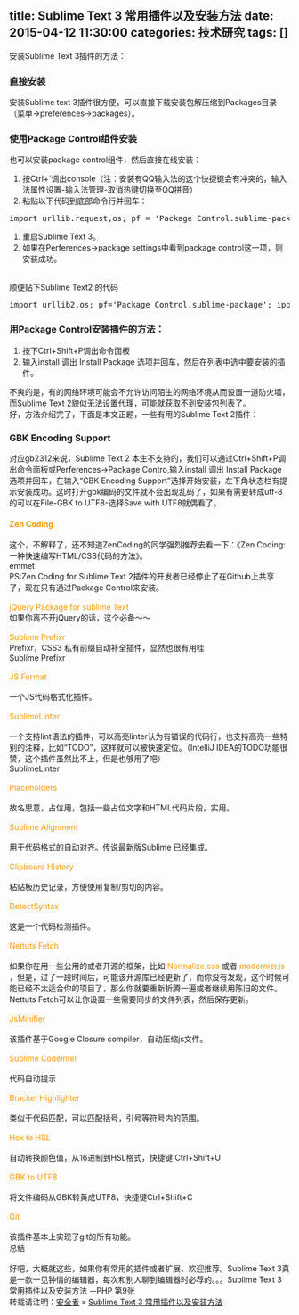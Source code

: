 title: Sublime Text 3 常用插件以及安装方法
date: 2015-04-12 11:30:00
categories: 技术研究
tags: []
---
安装Sublime Text 3插件的方法：<br />
<h3>
	直接安装
</h3>
安装Sublime text 3插件很方便，可以直接下载安装包解压缩到Packages目录（菜单-&gt;preferences-&gt;packages）。<br />
<h3>
	使用Package Control组件安装
</h3>
也可以安装package control组件，然后直接在线安装：<br />
<ol>
	<li>
		按Ctrl+`调出console（注：安装有QQ输入法的这个快捷键会有冲突的，输入法属性设置-输入法管理-取消热键切换至QQ拼音）
	</li>
	<li>
		粘贴以下代码到底部命令行并回车：
	</li>
</ol>
<pre class="brush:python; toolbar:false;">import urllib.request,os; pf = 'Package Control.sublime-package'; ipp = sublime.installed_packages_path(); urllib.request.install_opener( urllib.request.build_opener( urllib.request.ProxyHandler()) ); open(os.path.join(ipp, pf), 'wb').write(urllib.request.urlopen( 'http://sublime.wbond.net/' + pf.replace(' ','%20')).read()) </pre>
<ol>
	<li>
		重启Sublime Text 3。
	</li>
	<li>
		如果在Perferences-&gt;package settings中看到package control这一项，则安装成功。
	</li>
</ol>
<!--more--><br />
顺便贴下Sublime Text2 的代码<br />
<pre class="brush:python; toolbar:false;">import urllib2,os; pf='Package Control.sublime-package'; ipp = sublime.installed_packages_path(); os.makedirs( ipp ) if not os.path.exists(ipp) else None; urllib2.install_opener( urllib2.build_opener( urllib2.ProxyHandler( ))); open( os.path.join( ipp, pf), 'wb' ).write( urllib2.urlopen( 'http://sublime.wbond.net/' +pf.replace( ' ','%20' )).read()); print( 'Please restart Sublime Text to finish installation') </pre>
<h3>
	用Package Control安装插件的方法：
</h3>
<ol>
	<li>
		按下Ctrl+Shift+P调出命令面板
	</li>
	<li>
		输入install 调出 Install Package 选项并回车，然后在列表中选中要安装的插件。
	</li>
</ol>
不爽的是，有的网络环境可能会不允许访问陌生的网络环境从而设置一道防火墙，而Sublime Text 2貌似无法设置代理，可能就获取不到安装包列表了。<br />
好，方法介绍完了，下面是本文正题，一些有用的Sublime Text 2插件：<br />
<h3>
	GBK Encoding Support
</h3>
对应gb2312来说，Sublime Text 2 本生不支持的，我们可以通过Ctrl+Shift+P调出命令面板或Perferences-&gt;Package Contro,输入install 调出 Install Package 选项并回车，在输入“GBK Encoding Support”选择开始安装，左下角状态栏有提示安装成功。这时打开gbk编码的文件就不会出现乱码了，如果有需要转成utf-8的可以在File-GBK to UTF8-选择Save with UTF8就偶看了。<br />
<h4>
	<span style="color:#FF9900;">Zen Coding</span> 
</h4>
这个，不解释了，还不知道ZenCoding的同学强烈推荐去看一下：《Zen Coding: 一种快速编写HTML/CSS代码的方法》。<br />
<img src="/usr/uploads/image/20150412/20150412193755_30747.png" alt="" /><br />
emmet<br />
PS:Zen Coding for Sublime Text 2插件的开发者已经停止了在Github上共享了，现在只有通过Package Control来安装。<br />
<br />
<span style="color:#FF9900;">jQuery Package for sublime Text</span><br />
如果你离不开jQuery的话，这个必备～～<br />
<br />
<span style="color:#FF9900;">Sublime Prefixr</span><br />
Prefixr，CSS3 私有前缀自动补全插件，显然也很有用哇<br />
<img src="/usr/uploads/image/20150412/20150412193811_66979.png" alt="" /><br />
Sublime Prefixr<br />
<br />
<span style="color:#FF9900;">JS Format</span><br />
<br />
一个JS代码格式化插件。<br />
<br />
<span style="color:#FF9900;">SublimeLinter</span><br />
<br />
一个支持lint语法的插件，可以高亮linter认为有错误的代码行，也支持高亮一些特别的注释，比如“TODO”，这样就可以被快速定位。（IntelliJ IDEA的TODO功能很赞，这个插件虽然比不上，但是也够用了吧）<br />
<img src="/usr/uploads/image/20150412/20150412193828_63336.png" alt="" /><br />
SublimeLinter<br />
<br />
<span style="color:#FF9900;">Placeholders</span><br />
<br />
故名思意，占位用，包括一些占位文字和HTML代码片段，实用。<br />
<br />
<span style="color:#FF9900;">Sublime Alignment</span><br />
<br />
用于代码格式的自动对齐。传说最新版Sublime 已经集成。<br />
<img src="/usr/uploads/image/20150412/20150412193906_85088.png" alt="" /><br />
<br />
<span style="color:#FF9900;">Clipboard History</span><br />
<br />
粘贴板历史记录，方便使用复制/剪切的内容。<br />
<br />
<span style="color:#FF9900;">DetectSyntax</span><br />
<br />
这是一个代码检测插件。<br />
<br />
<span style="color:#FF9900;">Nettuts Fetch</span><br />
<br />
如果你在用一些公用的或者开源的框架，比如 <span style="color:#FF9900;">Normalize.css</span> 或者 <span style="color:#FF9900;">modernizr.js</span> ，但是，过了一段时间后，可能该开源库已经更新了，而你没有发现，这个时候可能已经不太适合你的项目了，那么你就要重新折腾一遍或者继续用陈旧的文件。Nettuts Fetch可以让你设置一些需要同步的文件列表，然后保存更新。<br />
<img src="/usr/uploads/image/20150412/20150412193918_71839.jpg" alt="" /><br />
<br />
<span style="color:#FF9900;">JsMinifier</span><br />
<br />
该插件基于Google Closure compiler，自动压缩js文件。<br />
<br />
<span style="color:#FF9900;">Sublime CodeIntel</span><br />
<br />
代码自动提示<br />
<br />
<span style="color:#FF9900;">Bracket Highlighter</span><br />
<br />
类似于代码匹配，可以匹配括号，引号等符号内的范围。<br />
<img src="/usr/uploads/image/20150412/20150412193926_94228.png" alt="" /><br />
<br />
<span style="color:#FF9900;">Hex to HSL</span><br />
<br />
自动转换颜色值，从16进制到HSL格式，快捷键 Ctrl+Shift+U<br />
<img src="/usr/uploads/image/20150412/20150412193942_80866.png" alt="" /><br />
<br />
<span style="color:#FF9900;">GBK to UTF8</span><br />
<br />
将文件编码从GBK转黄成UTF8，快捷键Ctrl+Shift+C<br />
<br />
<span style="color:#FF9900;">Git</span><br />
<img src="/usr/uploads/image/20150412/20150412193951_33109.png" alt="" /><br />
<br />
该插件基本上实现了git的所有功能。<br />
总结<br />
<br />
好吧，大概就这些，如果你有常用的插件或者扩展，欢迎推荐。Sublime Text 3真是一款一见钟情的编辑器，每次和别人聊到编辑器时必荐的。。。Sublime Text 3 常用插件以及安装方法 --PHP 第9张<br />
转载请注明：<a href="http://www.cnsecer.com/" target="_blank">安全者</a> » <a href="http://www.cnsecer.com/460.html" target="_blank">Sublime Text 3 常用插件以及安装方法</a><br />